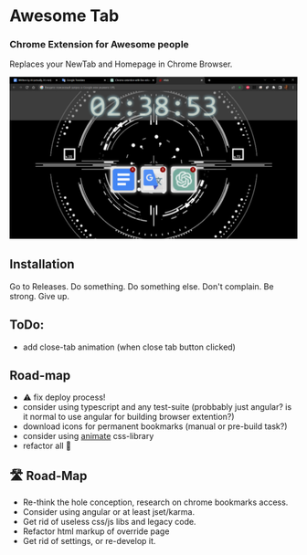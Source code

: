 # Awesome Tab
### Chrome Extension for Awesome people 
Replaces your NewTab and Homepage in Chrome Browser.

[comment]: <> ([Alternative version]&#40;https://a13ks3y.github.io/ATab/index.html&#41; - for mobile, to set up it as home page.)

![Screenshot](./src/assets/screenshot_2023-05-03_023856.png)

## Installation

Go to Releases. Do something. Do something else. Don't complain. Be strong. Give up.

## ToDo:
- add close-tab animation (when close tab button clicked)


## Road-map
- ⚠ fix deploy process!
- consider using typescript and any test-suite (probbably just angular? is it normal to use angular for building browser extention?)
- download icons for permanent bookmarks (manual or pre-build task?)
- consider using [animate](https://animate.style/) css-library
- refactor all 💩

## 🛣 Road-Map
- Re-think the hole conception, research on chrome bookmarks access.
- Consider using angular or at least jset/karma.
- Get rid of useless css/js libs and legacy code.
- Refactor html markup of override page
- Get rid of settings, or re-develop it.

